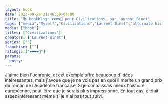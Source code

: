 ```yaml
---
layout: book
date: 2023-09-24T21:46:59-04:00
title: "📚 bookblog: ❤️❤️❤️❤️🖤 pour Civilizations, par Laurent Binet"
tags: ["media","Myself","Civilizations","Laurent Binet","alternate history"]
media: ["book"]
titles: ["Civilizations"]
creators: ["Laurent Binet"]
series: [""]
franchise: [""]
ratings: ["❤️❤️❤️❤️🖤"]
params:
  entry:
---
```

J'aime bien l'uchronie, et cet exemple offre beaucoup d'idées intéressantes, mais j'avoue que je ne vois pas en quoi il mérite un grand prix du roman de l'Académie française. Si je connaissais mieux l'histoire européenne, peut-être que je serais plus impressionné. En tout cas, c'était assez intéressant même si je n'ai pas tout suivi.
